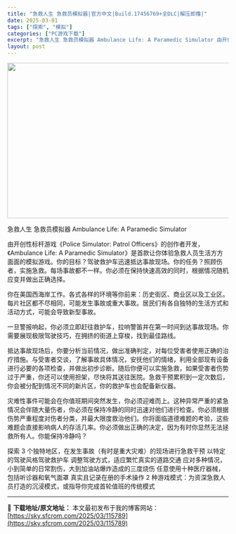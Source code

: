 ```yaml
---
title: "急救人生 急救员模拟器|官方中文|Build.17456769+全DLC|解压即撸|"
date: 2025-03-01
tags: ["探索", "模拟"]
categories: ["PC游戏下载"]
excerpt: "急救人生 急救员模拟器 Ambulance Life: A Paramedic Simulator 由开创性标杆游戏《Police Simulator: Patrol Officers》的创作者开发，《Ambulance Life: A Paramedic Simulator》是首款让你体验急救人员&hellip;"
layout: post
---
```


<img class="aligncenter size-full wp-image-115779" src="https://sky.sfcrom.com/wp-content/uploads/2025/03/2025030108111045.webp" alt="" width="616" height="353" />

急救人生 急救员模拟器 Ambulance Life: A Paramedic Simulator

由开创性标杆游戏《Police Simulator: Patrol Officers》的创作者开发，《Ambulance Life: A Paramedic Simulator》是首款让你体验急救人员生活方方面面的模拟游戏。你的目标？驾驶救护车迅速抵达事故现场。你的任务？照顾伤者，实施急救。每场事故都不一样。你必须在保持快速高效的同时，根据情况随机应变并做出正确选择。

你在美国西海岸工作。各式各样的环境等你前来：历史街区、商业区以及工业区。每片社区都不尽相同，可能发生事故或重大事故。居民们有各自独特的生活方式和活动方式，可能会导致新型事故。

一旦警报响起，你必须立即赶往救护车，拉响警笛并在第一时间到达事故现场。你需要展现极限驾驶技巧，在拥挤的街道上穿梭，找到最佳路线。

抵达事故现场后，你要分析当前情况，做出准确判定，对每位受害者使用正确的治疗措施。与受害者交谈，了解事故具体情况，安抚他们的情绪，利用全部现有设备进行必要的各项检查，并做出初步诊断。随后你便可以实施急救，如果受害者伤势过于严重，你还可以使用担架，尽快将其送往医院。急救干预累积到一定次数后，你会被分配到情况不同的新片区，你的救护车也会配备新仪器。

灾难性事件可能会在你值班期间突然发生，你必须迎难而上。这种异常严重的紧急情况会伴随大量伤者，你必须在保持冷静的同时迅速对他们进行检查。你必须根据伤势严重程度对伤者分类，并最大限度救治他们。你将面临道德难题的考验，这些难题会直接影响病人的存活几率。你必须做出正确的决定，因为有时你显然无法拯救所有人。你能保持冷静吗？

探索 3 个独特地区，在发生事故（有时是重大灾难）的现场进行急救干预
以特定的驾驶风格驾驶救护车
调整驾驶方式，适应繁忙真实的道路交通
应对多种情况，小到简单的日常割伤，大到加油站爆炸造成的三度烧伤
任意使用十种医疗器械，包括听诊器和氧气面罩
真实且记录在册的手术操作
2 种游戏模式：为资深急救人员打造的沉浸模式，或指导你完成首轮值班的传统模式

---
📖 **下载地址/原文地址：** 本文最初发布于我的博客网站：[https://sky.sfcrom.com/2025/03/115789](https://sky.sfcrom.com/2025/03/115789)
